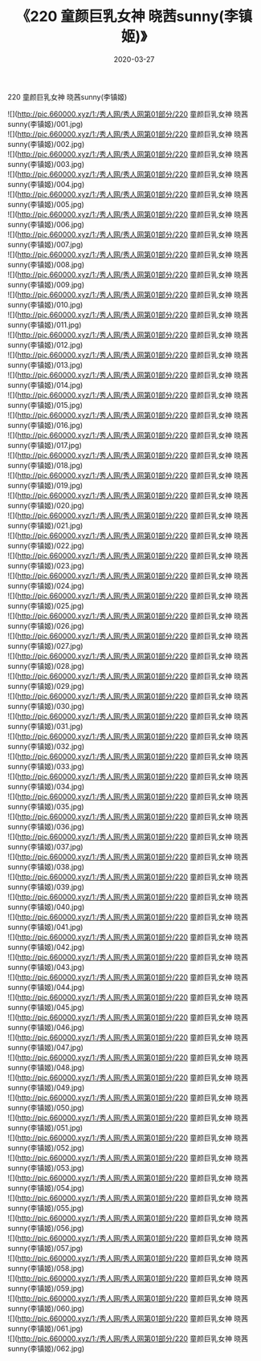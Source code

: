 ﻿---
layout: post
title:  《220 童颜巨乳女神 晓茜sunny(李镇姬)》
date:   2020-03-27
img: http://pic.660000.xyz/1:/秀人网/秀人网第01部分/220 童颜巨乳女神 晓茜sunny(李镇姬)/000.jpg
categories: [美女, 清纯, 唯美]
---

220 童颜巨乳女神 晓茜sunny(李镇姬)

  ![](http://pic.660000.xyz/1:/秀人网/秀人网第01部分/220 童颜巨乳女神 晓茜sunny(李镇姬)/001.jpg) <br> ![](http://pic.660000.xyz/1:/秀人网/秀人网第01部分/220 童颜巨乳女神 晓茜sunny(李镇姬)/002.jpg) <br> ![](http://pic.660000.xyz/1:/秀人网/秀人网第01部分/220 童颜巨乳女神 晓茜sunny(李镇姬)/003.jpg) <br> ![](http://pic.660000.xyz/1:/秀人网/秀人网第01部分/220 童颜巨乳女神 晓茜sunny(李镇姬)/004.jpg) <br> ![](http://pic.660000.xyz/1:/秀人网/秀人网第01部分/220 童颜巨乳女神 晓茜sunny(李镇姬)/005.jpg) <br> ![](http://pic.660000.xyz/1:/秀人网/秀人网第01部分/220 童颜巨乳女神 晓茜sunny(李镇姬)/006.jpg) <br> ![](http://pic.660000.xyz/1:/秀人网/秀人网第01部分/220 童颜巨乳女神 晓茜sunny(李镇姬)/007.jpg) <br> ![](http://pic.660000.xyz/1:/秀人网/秀人网第01部分/220 童颜巨乳女神 晓茜sunny(李镇姬)/008.jpg) <br> ![](http://pic.660000.xyz/1:/秀人网/秀人网第01部分/220 童颜巨乳女神 晓茜sunny(李镇姬)/009.jpg) <br> ![](http://pic.660000.xyz/1:/秀人网/秀人网第01部分/220 童颜巨乳女神 晓茜sunny(李镇姬)/010.jpg) <br> ![](http://pic.660000.xyz/1:/秀人网/秀人网第01部分/220 童颜巨乳女神 晓茜sunny(李镇姬)/011.jpg) <br> ![](http://pic.660000.xyz/1:/秀人网/秀人网第01部分/220 童颜巨乳女神 晓茜sunny(李镇姬)/012.jpg) <br> ![](http://pic.660000.xyz/1:/秀人网/秀人网第01部分/220 童颜巨乳女神 晓茜sunny(李镇姬)/013.jpg) <br> ![](http://pic.660000.xyz/1:/秀人网/秀人网第01部分/220 童颜巨乳女神 晓茜sunny(李镇姬)/014.jpg) <br> ![](http://pic.660000.xyz/1:/秀人网/秀人网第01部分/220 童颜巨乳女神 晓茜sunny(李镇姬)/015.jpg) <br> ![](http://pic.660000.xyz/1:/秀人网/秀人网第01部分/220 童颜巨乳女神 晓茜sunny(李镇姬)/016.jpg) <br> ![](http://pic.660000.xyz/1:/秀人网/秀人网第01部分/220 童颜巨乳女神 晓茜sunny(李镇姬)/017.jpg) <br> ![](http://pic.660000.xyz/1:/秀人网/秀人网第01部分/220 童颜巨乳女神 晓茜sunny(李镇姬)/018.jpg) <br> ![](http://pic.660000.xyz/1:/秀人网/秀人网第01部分/220 童颜巨乳女神 晓茜sunny(李镇姬)/019.jpg) <br> ![](http://pic.660000.xyz/1:/秀人网/秀人网第01部分/220 童颜巨乳女神 晓茜sunny(李镇姬)/020.jpg) <br> ![](http://pic.660000.xyz/1:/秀人网/秀人网第01部分/220 童颜巨乳女神 晓茜sunny(李镇姬)/021.jpg) <br> ![](http://pic.660000.xyz/1:/秀人网/秀人网第01部分/220 童颜巨乳女神 晓茜sunny(李镇姬)/022.jpg) <br> ![](http://pic.660000.xyz/1:/秀人网/秀人网第01部分/220 童颜巨乳女神 晓茜sunny(李镇姬)/023.jpg) <br> ![](http://pic.660000.xyz/1:/秀人网/秀人网第01部分/220 童颜巨乳女神 晓茜sunny(李镇姬)/024.jpg) <br> ![](http://pic.660000.xyz/1:/秀人网/秀人网第01部分/220 童颜巨乳女神 晓茜sunny(李镇姬)/025.jpg) <br> ![](http://pic.660000.xyz/1:/秀人网/秀人网第01部分/220 童颜巨乳女神 晓茜sunny(李镇姬)/026.jpg) <br> ![](http://pic.660000.xyz/1:/秀人网/秀人网第01部分/220 童颜巨乳女神 晓茜sunny(李镇姬)/027.jpg) <br> ![](http://pic.660000.xyz/1:/秀人网/秀人网第01部分/220 童颜巨乳女神 晓茜sunny(李镇姬)/028.jpg) <br> ![](http://pic.660000.xyz/1:/秀人网/秀人网第01部分/220 童颜巨乳女神 晓茜sunny(李镇姬)/029.jpg) <br> ![](http://pic.660000.xyz/1:/秀人网/秀人网第01部分/220 童颜巨乳女神 晓茜sunny(李镇姬)/030.jpg) <br> ![](http://pic.660000.xyz/1:/秀人网/秀人网第01部分/220 童颜巨乳女神 晓茜sunny(李镇姬)/031.jpg) <br> ![](http://pic.660000.xyz/1:/秀人网/秀人网第01部分/220 童颜巨乳女神 晓茜sunny(李镇姬)/032.jpg) <br> ![](http://pic.660000.xyz/1:/秀人网/秀人网第01部分/220 童颜巨乳女神 晓茜sunny(李镇姬)/033.jpg) <br> ![](http://pic.660000.xyz/1:/秀人网/秀人网第01部分/220 童颜巨乳女神 晓茜sunny(李镇姬)/034.jpg) <br> ![](http://pic.660000.xyz/1:/秀人网/秀人网第01部分/220 童颜巨乳女神 晓茜sunny(李镇姬)/035.jpg) <br> ![](http://pic.660000.xyz/1:/秀人网/秀人网第01部分/220 童颜巨乳女神 晓茜sunny(李镇姬)/036.jpg) <br> ![](http://pic.660000.xyz/1:/秀人网/秀人网第01部分/220 童颜巨乳女神 晓茜sunny(李镇姬)/037.jpg) <br> ![](http://pic.660000.xyz/1:/秀人网/秀人网第01部分/220 童颜巨乳女神 晓茜sunny(李镇姬)/038.jpg) <br> ![](http://pic.660000.xyz/1:/秀人网/秀人网第01部分/220 童颜巨乳女神 晓茜sunny(李镇姬)/039.jpg) <br> ![](http://pic.660000.xyz/1:/秀人网/秀人网第01部分/220 童颜巨乳女神 晓茜sunny(李镇姬)/040.jpg) <br> ![](http://pic.660000.xyz/1:/秀人网/秀人网第01部分/220 童颜巨乳女神 晓茜sunny(李镇姬)/041.jpg) <br> ![](http://pic.660000.xyz/1:/秀人网/秀人网第01部分/220 童颜巨乳女神 晓茜sunny(李镇姬)/042.jpg) <br> ![](http://pic.660000.xyz/1:/秀人网/秀人网第01部分/220 童颜巨乳女神 晓茜sunny(李镇姬)/043.jpg) <br> ![](http://pic.660000.xyz/1:/秀人网/秀人网第01部分/220 童颜巨乳女神 晓茜sunny(李镇姬)/044.jpg) <br> ![](http://pic.660000.xyz/1:/秀人网/秀人网第01部分/220 童颜巨乳女神 晓茜sunny(李镇姬)/045.jpg) <br> ![](http://pic.660000.xyz/1:/秀人网/秀人网第01部分/220 童颜巨乳女神 晓茜sunny(李镇姬)/046.jpg) <br> ![](http://pic.660000.xyz/1:/秀人网/秀人网第01部分/220 童颜巨乳女神 晓茜sunny(李镇姬)/047.jpg) <br> ![](http://pic.660000.xyz/1:/秀人网/秀人网第01部分/220 童颜巨乳女神 晓茜sunny(李镇姬)/048.jpg) <br> ![](http://pic.660000.xyz/1:/秀人网/秀人网第01部分/220 童颜巨乳女神 晓茜sunny(李镇姬)/049.jpg) <br> ![](http://pic.660000.xyz/1:/秀人网/秀人网第01部分/220 童颜巨乳女神 晓茜sunny(李镇姬)/050.jpg) <br> ![](http://pic.660000.xyz/1:/秀人网/秀人网第01部分/220 童颜巨乳女神 晓茜sunny(李镇姬)/051.jpg) <br> ![](http://pic.660000.xyz/1:/秀人网/秀人网第01部分/220 童颜巨乳女神 晓茜sunny(李镇姬)/052.jpg) <br> ![](http://pic.660000.xyz/1:/秀人网/秀人网第01部分/220 童颜巨乳女神 晓茜sunny(李镇姬)/053.jpg) <br> ![](http://pic.660000.xyz/1:/秀人网/秀人网第01部分/220 童颜巨乳女神 晓茜sunny(李镇姬)/054.jpg) <br> ![](http://pic.660000.xyz/1:/秀人网/秀人网第01部分/220 童颜巨乳女神 晓茜sunny(李镇姬)/055.jpg) <br> ![](http://pic.660000.xyz/1:/秀人网/秀人网第01部分/220 童颜巨乳女神 晓茜sunny(李镇姬)/056.jpg) <br> ![](http://pic.660000.xyz/1:/秀人网/秀人网第01部分/220 童颜巨乳女神 晓茜sunny(李镇姬)/057.jpg) <br> ![](http://pic.660000.xyz/1:/秀人网/秀人网第01部分/220 童颜巨乳女神 晓茜sunny(李镇姬)/058.jpg) <br> ![](http://pic.660000.xyz/1:/秀人网/秀人网第01部分/220 童颜巨乳女神 晓茜sunny(李镇姬)/059.jpg) <br> ![](http://pic.660000.xyz/1:/秀人网/秀人网第01部分/220 童颜巨乳女神 晓茜sunny(李镇姬)/060.jpg) <br> ![](http://pic.660000.xyz/1:/秀人网/秀人网第01部分/220 童颜巨乳女神 晓茜sunny(李镇姬)/061.jpg) <br> ![](http://pic.660000.xyz/1:/秀人网/秀人网第01部分/220 童颜巨乳女神 晓茜sunny(李镇姬)/062.jpg) <br>